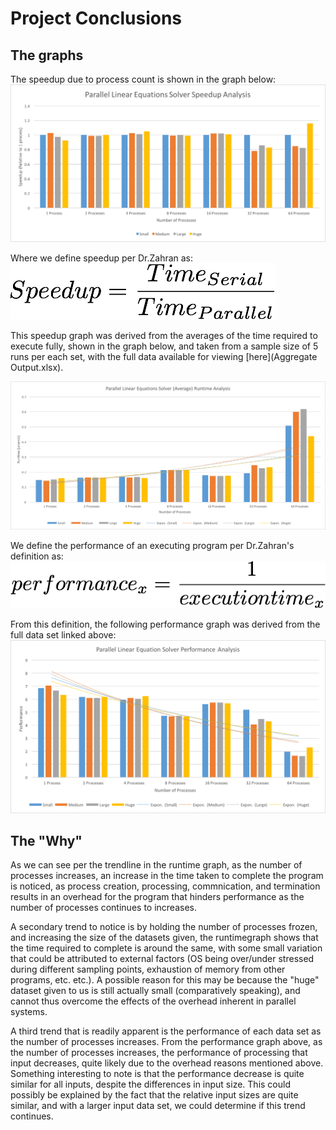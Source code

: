 # Project Conclusions

## The graphs
The speedup due to process count is shown in the graph below:
![The speedup due to process count](img/speedup.png)

Where we define speedup per Dr.Zahran as:
![Process speedup definition](img/speedupDefinition.png)

This speedup graph was derived from the averages of the time required to execute fully, 
shown in the graph below, and taken from a sample size of 5 runs per each set, 
with the full data available for viewing [here](Aggregate Output.xlsx).

![Program runtime](img/runtime.png)

We define the performance of an executing program per Dr.Zahran's definition as:
![Performance Definition](img/performanceDefinition.png)

From this definition, the following performance graph was derived from the full data set linked above:
![Process performance](img/performance.png)

## The "Why"
As we can see per the trendline in the runtime graph, as the number of processes increases, 
an increase in the time taken to complete the program is noticed, as process creation, 
processing, commnication, and termination results in an overhead for the program that hinders
performance as the number of processes continues to increases.

A secondary trend to notice is by holding the number of processes frozen, and increasing the size
of the datasets given, the runtimegraph shows that the time required to complete is around the same, 
with some small variation that could be attributed to external factors (OS being over/under stressed 
during different sampling points, exhaustion of memory from other programs, etc. etc.). A possible 
reason for this may be because the "huge" dataset given to us is still actually small 
(comparatively speaking), and cannot thus overcome the effects of the overhead inherent in parallel systems.

A third trend that is readily apparent is the performance of each data set as the number of processes
increases. From the performance graph above, as the number of processes increases, the performance of 
processing that input decreases, quite likely due to the overhead reasons mentioned above. Something 
interesting to note is that the performance decrease is quite similar for all inputs, despite the 
differences in input size. This could possibly be explained by the fact that the relative input sizes
are quite similar, and with a larger input data set, we could determine if this trend continues.
